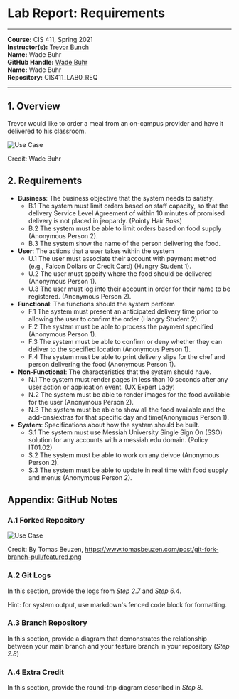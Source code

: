 # Lab Report: Requirements
___
**Course:** CIS 411, Spring 2021  
**Instructor(s):** [Trevor Bunch](https://github.com/trevordbunch)  
**Name:** Wade Buhr  
**GitHub Handle:** [Wade Buhr](https://github.com/wadebuhr)  
**Name:** Wade Buhr   
**Repository:** CIS411_LAB0_REQ 
___

## 1. Overview

Trevor would like to order a meal from an on-campus provider and have it delivered to his classroom. 
 
![Use Case](https://docs.google.com/drawings/d/e/2PACX-1vQzvYq_7r5QhiUKYJqCSeRL9J9KppMUTH1k4gcdhk3SrgUrPkdX0qe3Ik-0foPlrsvbO2unqpkvKU1-/pub?w=960&h=720)  

Credit: Wade Buhr
## 2. Requirements

- **Business**: The business objective that the system needs to satisfy.
  - B.1 The system must limit orders based on staff capacity, so that the delivery Service Level Agreement of within 10 minutes of promised delivery is not placed in jeopardy. (Pointy Hair Boss)
  - B.2 The system must be able to limit orders based on food supply (Anonymous Person 2).
  - B.3 The system show the name of the person delivering the food. 
- **User**: The actions that a user takes within the system
  - U.1 The user must associate their account with payment method (e.g., Falcon Dollars or Credit Card) (Hungry Student 1).
  - U.2 The user must specify where the food should be delivered (Anonymous Person 1).
  - U.3 The user must log into their account in order for their name to be registered. (Anonymous Person 2).
- **Functional**: The functions should the system perform
  - F.1 The system must present an anticipated delivery time prior to allowing the user to confirm the order (Hangry Student 2).
  - F.2 The system must be able to process the payment specified (Anonymous Person 1).
  - F.3 The system must be able to confirm or deny whether they can deliver to the specified location (Anonymous Person 1).
  - F.4 The system must be able to print delivery slips for the chef and person delivering the food (Anonymous Person 1).
- **Non-Functional**: The characteristics that the system should have.
  - N.1 The system must render pages in less than 10 seconds after any user action or application event. (UX Expert Lady)
  - N.2 The system must be able to render images for the food available for the user (Anonymous Person 2).
  - N.3 The system must be able to show all the food available and the add-ons/extras for that specific day and time(Anonymous Person 1).
- **System**: Specifications about how the system should be built.
  - S.1 The system must use Messiah University Single Sign On (SSO) solution for any accounts with a messiah.edu domain. (Policy IT01.02)
  - S.2 The system must be able to work on any deivce (Anonymous Person 2).
  - S.3 The system must be able to update in real time with food supply and menus (Anonymous Person 2).

## Appendix: GitHub Notes

### A.1 Forked Repository  

![Use Case](https://www.tomasbeuzen.com/post/git-fork-branch-pull/featured.png)

Credit: By Tomas Beuzen, https://www.tomasbeuzen.com/post/git-fork-branch-pull/featured.png

### A.2 Git Logs
In this section, provide the logs from *Step 2.7* and *Step 6.4*.

Hint: for system output, use markdown's fenced code block for formatting.

### A.3 Branch Repository
In this section, provide a diagram that demonstrates the relationship between your main branch and your feature branch in your repository (*Step 2.8*)

### A.4 Extra Credit
In this section, provide the round-trip diagram described in *Step 8*.
